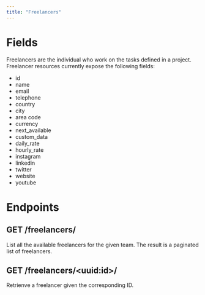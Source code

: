 ```yaml
---
title: "Freelancers"
---
```


# Fields

Freelancers are the individual who work on the tasks defined in a project. 
Freelancer resources currently expose the following fields:
- id
- name
- email
- telephone
- country
- city
- area code
- currency
- next_available
- custom_data
- daily_rate
- hourly_rate
- instagram
- linkedin
- twitter
- website
- youtube


# Endpoints

## GET /freelancers/

List all the available freelancers for the given team. The result is a paginated list of freelancers.

## GET /freelancers/\<uuid:id\>/

Retrienve a freelancer given the corresponding ID.
